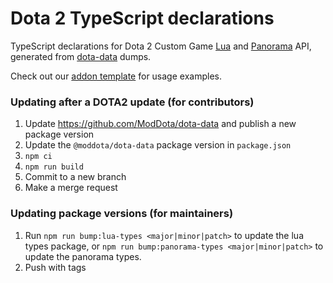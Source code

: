 # Dota 2 TypeScript declarations

TypeScript declarations for Dota 2 Custom Game
[Lua](https://github.com/ModDota/TypeScriptDeclarations/tree/master/packages/dota-lua-types) and
[Panorama](https://github.com/ModDota/TypeScriptDeclarations/tree/master/packages/panorama-types)
API, generated from [dota-data](https://github.com/ark120202/dota-data) dumps.

Check out our [addon template](https://gitee.com/kill-seven-at-once/ts-dota-rpg) for usage
examples.

### Updating after a DOTA2 update (for contributors)

1. Update https://github.com/ModDota/dota-data and publish a new package version
2. Update the `@moddota/dota-data` package version in `package.json`
3. `npm ci`
4. `npm run build`
5. Commit to a new branch
6. Make a merge request

### Updating package versions (for maintainers)
1. Run `npm run bump:lua-types <major|minor|patch>` to update the lua types package, or `npm run bump:panorama-types <major|minor|patch>` to update the panorama types.
2. Push with tags
